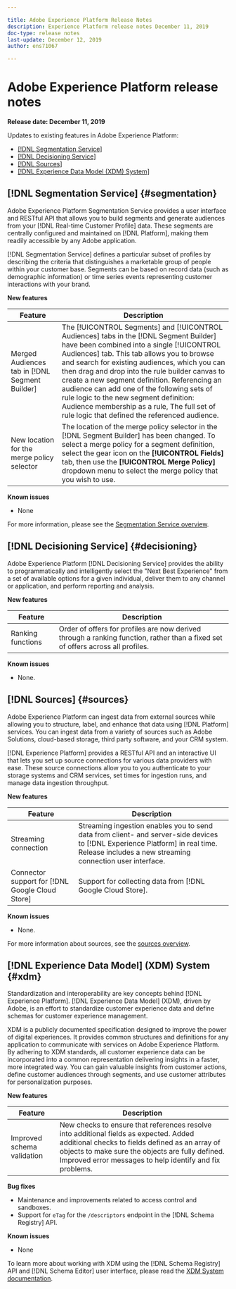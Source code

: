 ```yaml
---

title: Adobe Experience Platform Release Notes
description: Experience Platform release notes December 11, 2019
doc-type: release notes
last-update: December 12, 2019
author: ens71067

---
```


# Adobe Experience Platform release notes 

**Release date: December 11, 2019**

Updates to existing features in Adobe Experience Platform:

* [[!DNL Segmentation Service]](#segmentation)
* [[!DNL Decisioning Service]](#decisioning)
* [[!DNL Sources]](#sources)
* [[!DNL Experience Data Model (XDM) System]](#xdm)

## [!DNL Segmentation Service] {#segmentation}

Adobe Experience Platform Segmentation Service provides a user interface and RESTful API that allows you to build segments and generate audiences from your [!DNL Real-time Customer Profile] data. These segments are centrally configured and maintained on [!DNL Platform], making them readily accessible by any Adobe application.

[!DNL Segmentation Service] defines a particular subset of profiles by describing the criteria that distinguishes a marketable group of people within your customer base. Segments can be based on record data (such as demographic information) or time series events representing customer interactions with your brand.

**New features**

|Feature | Description|
|--- | ---|
|Merged Audiences tab in [!DNL Segment Builder] | The [!UICONTROL Segments] and [!UICONTROL Audiences] tabs in the [!DNL Segment Builder] have been combined into a single [!UICONTROL Audiences] tab. This tab allows you to browse and search for existing audiences, which you can then drag and drop into the rule builder canvas to create a new segment definition. Referencing an audience can add one of the following sets of rule logic to the new segment definition: Audience membership as a rule, The full set of rule logic that defined the referenced audience.|
|New location for the merge policy selector | The location of the merge policy selector in the [!DNL Segment Builder] has been changed. To select a merge policy for a segment definition, select the gear icon on the **[!UICONTROL Fields]** tab, then use the **[!UICONTROL Merge Policy]** dropdown menu to select the merge policy that you wish to use.|

**Known issues**

* None

For more information, please see the [Segmentation Service overview](../../segmentation/home.md).

## [!DNL Decisioning Service] {#decisioning}

Adobe Experience Platform [!DNL Decisioning Service] provides the ability to programmatically and intelligently select the "Next Best Experience" from a set of available options for a given individual, deliver them to any channel or application, and perform reporting and analysis.

**New features**

| Feature    | Description  |
| -----------| ---------- |
| Ranking functions | Order of offers for profiles are now derived through a ranking function, rather than a fixed set of offers across all profiles. |

**Known issues**

* None.

## [!DNL Sources] {#sources}

Adobe Experience Platform can ingest data from external sources while allowing you to structure, label, and enhance that data using [!DNL Platform] services. You can ingest data from a variety of sources such as Adobe Solutions, cloud-based storage, third party software, and your CRM system.

[!DNL Experience Platform] provides a RESTful API and an interactive UI that lets you set up source connections for various data providers with ease. These source connections allow you to you authenticate to your storage systems and CRM services, set times for ingestion runs, and manage data ingestion throughput.

**New features**

| Feature    | Description  |
| ---------- | ------------ |
| Streaming connection | Streaming ingestion enables you to send data from client- and server-side devices to [!DNL Experience Platform] in real time. Release includes a new streaming connection user interface. |
| Connector support for [!DNL Google Cloud Store] | Support for collecting data from [!DNL Google Cloud Store]. |

**Known issues**

* None.

For more information about sources, see the [sources overview](../../sources/home.md).

## [!DNL Experience Data Model] (XDM) System {#xdm}

Standardization and interoperability are key concepts behind [!DNL Experience Platform]. [!DNL Experience Data Model] (XDM), driven by Adobe, is an effort to standardize customer experience data and define schemas for customer experience management.

XDM is a publicly documented specification designed to improve the power of digital experiences. It provides common structures and definitions for any application to communicate with services on Adobe Experience Platform. By adhering to XDM standards, all customer experience data can be incorporated into a common representation delivering insights in a faster, more integrated way. You can gain valuable insights from customer actions, define customer audiences through segments, and use customer attributes for personalization purposes.

**New features**

|Feature | Description|
|--- | ---|
|Improved schema validation| New checks to ensure that references resolve into additional fields as expected. Added additional checks to fields defined as an array of objects to make sure the objects are fully defined. Improved error messages to help identify and fix problems.|

**Bug fixes**

* Maintenance and improvements related to access control and sandboxes.
* Support for `eTag` for the `/descriptors` endpoint in the [!DNL Schema Registry] API.

**Known issues**

* None

To learn more about working with XDM using the [!DNL Schema Registry] API and [!DNL Schema Editor] user interface, please read the [XDM System documentation](../../xdm/home.md).